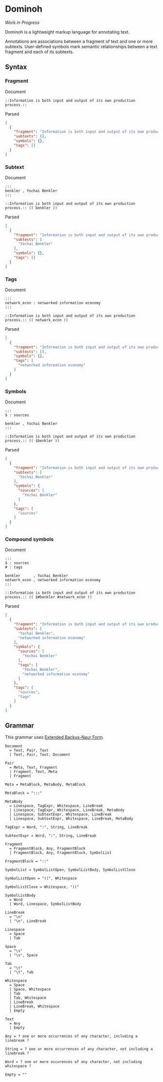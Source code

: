# Dominoh

_Work in Progress_

Dominoh is a lightweight markup language for annotating text. 

Annotations are associations between a fragment of text and one or more subtexts. 
User-defined symbols mark semantic relationships between a text fragment and 
each of its subtexts.

## Syntax


### Fragment

Document

```
::Information is both input and output of its own production process.::
```

Parsed

```json
[
  {
    "fragment": "Information is both input and output of its own production process.",
    "subtexts": [],
    "symbols": {},
    "tags": []
  }
]
```


### Subtext

Document

```
:::
benkler , Yochai Benkler
:::

::Information is both input and output of its own production process.:: (( benkler ))
```

Parsed

```json
[
  {
    "fragment": "Information is both input and output of its own production process.",
    "subtexts": [
      "Yochai Benkler"
    ],
    "symbols": {},
    "tags": []
  }
]
```

### Tags

Document

```
:::
network_econ : networked information economy
:::

::Information is both input and output of its own production process.:: (( network_econ ))
```

Parsed

```json
[
  {
    "fragment": "Information is both input and output of its own production process.",
    "subtexts": [],
    "symbols": {},
    "tags": [
      "networked information economy"
    ]
  }
]
```


### Symbols

Document

```
:::
$ : sources

benkler , Yochai Benkler
:::

::Information is both input and output of its own production process.:: (( $benkler ))
```

Parsed

```json
[
  {
    "fragment": "Information is both input and output of its own production process.",
    "subtexts": [
      "Yochai Benkler"
    ],
    "symbols": {
      "sources": [
        "Yochai Benkler"
      ]
    },
    "tags": [
      "sources"
    ]
  }
]
```


### Compound symbols

Document

```
:::
$ : sources
# : tags

benkler      , Yochai Benkler
network_econ , networked information economy
:::

::Information is both input and output of its own production process.:: (( $#benkler #network_econ ))
```

Parsed

```json
[
  {
    "fragment": "Information is both input and output of its own production process.",
    "subtexts": [
      "Yochai Benkler",
      "networked information economy"
    ],
    "symbols": {
      "sources": [
        "Yochai Benkler"
      ],
      "tags": [
        "Yochai Benkler",
        "networked information economy"
      ]
    },
    "tags": [
      "sources",
      "tags"
    ]
  }
]
```


## Grammar

This grammar uses [Extended Backus-Naur Form](https://en.wikipedia.org/wiki/Extended_Backus%E2%80%93Naur_form).

```ebnf
Document 
  = Text, Pair, Text
  | Text, Pair, Text, Document

Pair 
  = Meta, Text, Fragment
  | Fragment, Text, Meta
  | Fragment

Meta = MetaBlock, MetaBody, MetaBlock

MetaBlock = ":::"

MetaBody 
  = Linespace, TagExpr, Whitespace, LineBreak
  | Linespace, TagExpr, Whitespace, LineBreak, MetaBody
  | Linespace, SubtextExpr, Whitespace, LineBreak
  | Linespace, SubtextExpr, Whitespace, LineBreak, MetaBody

TagExpr = Word, ":", String, LineBreak

SubtextExpr = Word, ":", String, LineBreak

Fragment 
  = FragmentBlock, Any, FragmentBlock
  | FragmentBlock, Any, FragmentBlock, SymbolList

FragmentBlock = "::"

SymbolList = SymbolListOpen, SymbolListBody, SymbolListClose

SymbolListOpen = "((", Whitespace

SymbolListClose = Whitespace, "))"

SymbolListBody
  = Word
  | Word, Linespace, SymbolListBody

LineBreak 
  = "\n" 
  | "\n", LineBreak

Linespace 
  = Space
  | Tab

Space 
  = "\s"
  | "\s", Space

Tab 
  = "\t"
  | "\t", Tab

Whitespace 
  = Space
  | Space, Whitespace
  | Tab
  | Tab, Whitespace
  | LineBreak
  | LineBreak, Whitespace
  | Empty 

Text 
  = Any 
  | Empty

Any = ? one or more occurrences of any character, including a linebreak ?

String = ? one or more occurrences of any character, not including a linebreak ?

Word = ? one or more occurences of any character, not including whitespace ?

Empty = ""
```
